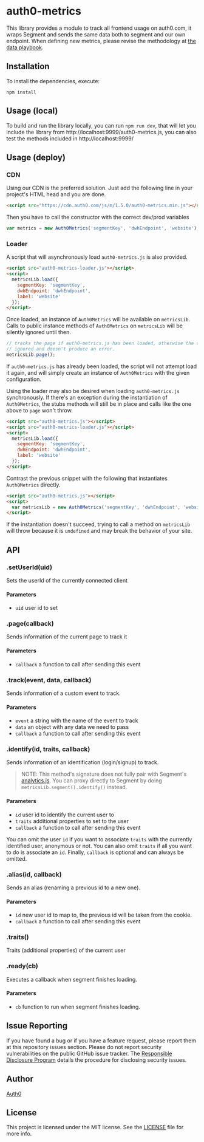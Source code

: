 # auth0-metrics

This library provides a module to track all frontend usage on auth0.com, it wraps Segment and sends the same data both to segment and our own endpoint. When defining new metrics, please revise the methodology at [the data playbook](https://reports.it.auth0.com/reports/data-playbook/data-collection.html#frontend-tracking).

## Installation

To install the dependencies, execute:

`npm install`



## Usage (local)
To build and run the library locally, you can run
`npm run dev`, that will let you include the library from http://localhost:9999/auth0-metrics.js, you can also test the methods included in http://localhost:9999/

## Usage (deploy)

### CDN

Using our CDN is the preferred solution. Just add the following line in your project's HTML head and you are done.

```html
<script src="https://cdn.auth0.com/js/m/1.5.0/auth0-metrics.min.js"></script>
```

Then you have to call the constructor with the correct dev/prod variables

```javascript
var metrics = new Auth0Metrics('segmentKey', 'dwhEndpoint', 'website');
```

### Loader

A script that will asynchronously load `auth0-metrics.js` is also provided.

```html
<script src="auth0-metrics-loader.js"></script>
<script>
  metricsLib.load({
    segmentKey: 'segmentKey',
    dwhEndpoint: 'dwhEndpoint',
    label: 'website'
  });
</script>
```

Once loaded, an instance of `Auth0Metrics` will be available on `metricsLib`. Calls to public instance methods of `Auth0Metrics` on `metricsLib` will be silently ignored until then.

```js
// tracks the page if auth0-metrics.js has been loaded, otherwise the call is
// ignored and doesn't produce an error.
metricsLib.page();
```

If `auth0-metrics.js` has already been loaded, the script will not attempt load it again, and will simply create an instance of `Auth0Metrics` with the given configuration.

Using the loader may also be desired when loading `auth0-metrics.js` synchronously. If there's an exception during the instantiation of `Auth0Metrics`, the stubs methods will still be in place and calls like the one above to `page` won't throw.

```html
<script src="auth0-metrics.js"></script>
<script src="auth0-metrics-loader.js"></script>
<script>
  metricsLib.load({
    segmentKey: 'segmentKey',
    dwhEndpoint: 'dwhEndpoint',
    label: 'website'
  });
</script>
```

Contrast the previous snippet with the following that instantiates `Auth0Metrics` directly.

```html
<script src="auth0-metrics.js"></script>
<script>
  var metricsLib = new Auth0Metrics('segmentKey', 'dwhEndpoint', 'website');
</script>
```

If the instantiation doesn't succeed, trying to call a method on `metricsLib` will throw because it is `undefined` and may break the behavior of your site.

## API


### .setUserId(uid)
Sets the userId of the currently connected client
#### Parameters
* `uid` user id to set

### .page(callback)
Sends information of the current page to track it
#### Parameters
* `callback` a function to call after sending this event

### .track(event, data, callback)
Sends information of a custom event to track.
#### Parameters
* `event` a string with the name of the event to track
* `data` an object with any data we need to pass
* `callback` a function to call after sending this event

### .identify(id, traits, callback)
Sends information of an identification (login/signup) to track.
> NOTE: This method's signature does not fully pair with Segment's [analytics.js](https://segment.com/docs/libraries/analytics.js/#identify). You can proxy directly to Segment by doing `metricsLib.segment().identify()` instead.

#### Parameters
* `id` user id to identify the current user to
* `traits` additional properties to set to the user
* `callback` a function to call after sending this event

You can omit the user `id` if you want to associate `traits` with the currently identified user, anonymous or not. You can also omit `traits` if all you want to do is associate an `id`. Finally, `callback` is optional and can always be omitted.

### .alias(id, callback)
Sends an alias (renaming a previous id to a new one).
#### Parameters
* `id` new user id to map to, the previous id will be taken from the cookie.
* `callback` a function to call after sending this event

### .traits()
Traits (additional properties) of the current user

### .ready(cb)
Executes a callback when segment finishes loading.
#### Parameters
* `cb` function to run when segment finishes loading.

## Issue Reporting

If you have found a bug or if you have a feature request, please report them at this repository issues section. Please do not report security vulnerabilities on the public GitHub issue tracker. The [Responsible Disclosure Program](https://auth0.com/whitehat) details the procedure for disclosing security issues.

## Author

[Auth0](auth0.com)

## License

This project is licensed under the MIT license. See the [LICENSE](LICENSE) file for more info.
